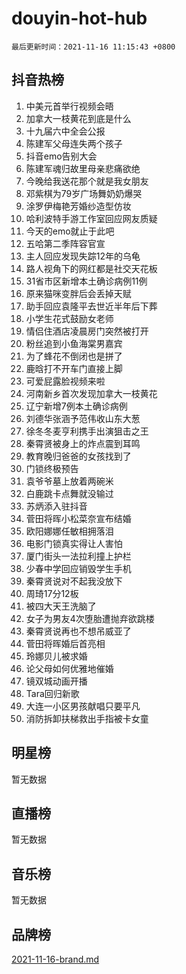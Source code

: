# douyin-hot-hub

`最后更新时间：2021-11-16 11:15:43 +0800`

## 抖音热榜

1. 中美元首举行视频会晤
1. 加拿大一枝黄花到底是什么
1. 十九届六中全会公报
1. 陈建军父母连失两个孩子
1. 抖音emo告别大会
1. 陈建军魂归故里母亲悲痛欲绝
1. 今晚给我送花那个就是我女朋友
1. 邓紫棋为79岁广场舞奶奶爆哭
1. 涂罗伊梅艳芳婚纱造型仿妆
1. 哈利波特手游工作室回应网友质疑
1. 今天的emo就止于此吧
1. 五哈第二季阵容官宣
1. 主人回应发现失踪12年的乌龟
1. 路人视角下的网红都是社交天花板
1. 31省市区新增本土确诊病例11例
1. 原来猫咪变胖后会丢掉天赋
1. 助手回应袁隆平去世近半年后下葬
1. 小学生花式鼓励女老师
1. 情侣住酒店凌晨房门突然被打开
1. 粉丝追到小鱼海棠男嘉宾
1. 为了蜂花不倒闭也是拼了
1. 鹿晗打不开车门直接上脚
1. 可爱屁露脸视频来啦
1. 河南新乡首次发现加拿大一枝黄花
1. 辽宁新增7例本土确诊病例
1. 刘德华张涵予范伟收山东大葱
1. 徐冬冬麦亨利携手出演狙击之王
1. 秦霄贤被身上的炸点震到耳鸣
1. 教育晚归爸爸的女孩找到了
1. 门锁终极预告
1. 袁爷爷墓上放着两碗米
1. 白鹿跳卡点舞就没输过
1. 苏炳添入驻抖音
1. 菅田将晖小松菜奈宣布结婚
1. 欧阳娜娜任敏相拥落泪
1. 电影门锁真实得让人害怕
1. 厦门街头一法拉利撞上护栏
1. 少春中学回应销毁学生手机
1. 秦霄贤说对不起我没放下
1. 周琦17分12板
1. 被四大天王洗脑了
1. 女子为男友4次堕胎遭抛弃欲跳楼
1. 秦霄贤说再也不想吊威亚了
1. 菅田将晖婚后首亮相
1. 玲娜贝儿被求婚
1. 论父母如何优雅地催婚
1. 镜双城动画开播
1. Tara回归新歌
1. 大连一小区男孩献唱只要平凡
1. 消防拆卸扶梯救出手指被卡女童

## 明星榜

暂无数据

## 直播榜

暂无数据

## 音乐榜

暂无数据

## 品牌榜

[2021-11-16-brand.md](2021-11-16-brand.md)
